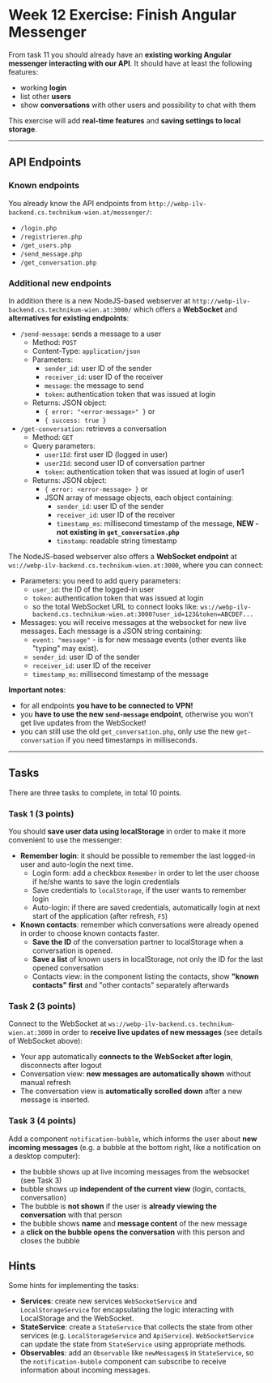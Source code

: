 # Week 12 Exercise: Finish Angular Messenger

From task 11 you should already have an **existing working Angular messenger interacting with our API**. It should have at least the following features:
* working **login**
* list other **users**
* show **conversations** with other users and possibility to chat with them

This exercise will add **real-time features** and **saving settings to local storage**.

---

## API Endpoints

### Known endpoints

You already know the API endpoints from `http://webp-ilv-backend.cs.technikum-wien.at/messenger/`:
* `/login.php`
* `/registrieren.php`
* `/get_users.php`
* `/send_message.php`
* `/get_conversation.php`

### Additional new endpoints

In addition there is a new NodeJS-based webserver at `http://webp-ilv-backend.cs.technikum-wien.at:3000/` which offers a **WebSocket** and **alternatives for existing endpoints**:
* `/send-message`: sends a message to a user
   * Method: `POST`
   * Content-Type: `application/json`
   * Parameters:
      * `sender_id`: user ID of the sender
      * `receiver_id`: user ID of the receiver
      * `message`: the message to send
      * `token`: authentication token that was issued at login
   * Returns: JSON object:
      * `{ error: "<error-message>" }` or
      * `{ success: true }`
* `/get-conversation`: retrieves a conversation
   * Method: `GET`
   * Query parameters:
      * `user1Id`: first user ID (logged in user)
      * `user2Id`: second user ID of conversation partner
      * `token`: authentication token that was issued at login of user1
   * Returns: JSON object:
      * `{ error: <error-message> }` or
      * JSON array of message objects, each object containing:
         * `sender_id`: user ID of the sender
         * `receiver_id`: user ID of the receiver
         * `timestamp_ms`: millisecond timestamp of the message, **NEW - not existing in `get_conversation.php`**
         * `timstamp`: readable string timestamp

The NodeJS-based webserver also offers a **WebSocket endpoint** at `ws://webp-ilv-backend.cs.technikum-wien.at:3000`, where you can connect:
* Parameters: you need to add query parameters:
   * `user_id`: the ID of the logged-in user
   * `token`: authentication token that was issued at login
   * so the total WebSocket URL to connect looks like: `ws://webp-ilv-backend.cs.technikum-wien.at:3000?user_id=123&token=ABCDEF...`
* Messages: you will receive messages at the websocket for new live messages. Each message is a JSON string containing:
    * `event: "message"` - is for new message events (other events like "typing" may exist).
    * `sender_id`: user ID of the sender
    * `receiver_id`: user ID of the receiver
    * `timestamp_ms`: millisecond timestamp of the message


**Important notes**:
* for all endpoints **you have to be connected to VPN!**
* you **have to use the new `send-message` endpoint**, otherwise you won't get live updates from the WebSocket!
* you can still use the old `get_conversation.php`, only use the new `get-conversation` if you need timestamps in milliseconds.

---

## Tasks

There are three tasks to complete, in total 10 points.

### Task 1 (3 points)

You should **save user data using localStorage** in order to make it more convenient to use the messenger:
* **Remember login**: it should be possible to remember the last logged-in user and auto-login the next time.
   * Login form: add a checkbox `Remember` in order to let the user choose if he/she wants to save the login credentials
   * Save credentials to `localStorage`, if the user wants to remember login
   * Auto-login: if there are saved credentials, automatically login at next start of the application (after refresh, `F5`) 
* **Known contacts**: remember which conversations were already opened in order to choose known contacts faster.
   * **Save the ID** of the conversation partner to localStorage when a conversation is opened.
   * **Save a list** of known users in localStorage, not only the ID for the last opened conversation
   * Contacts view: in the component listing the contacts, show **"known contacts" first** and "other contacts" separately afterwards


### Task 2 (3 points)

Connect to the WebSocket at `ws://webp-ilv-backend.cs.technikum-wien.at:3000` in order to **receive live updates of new messages** (see details of WebSocket above):
* Your app automatically **connects to the WebSocket after login**, disconnects after logout
* Conversation view: **new messages are automatically shown** without manual refresh
* The conversation view is **automatically scrolled down** after a new message is inserted.

### Task 3 (4 points)

Add a component `notification-bubble`, which informs the user about **new incoming messages** (e.g. a bubble at the bottom right, like a notification on a desktop computer):
* the bubble shows up at live incoming messages from the websocket (see Task 3)
* bubble shows up **independent of the current view** (login, contacts, conversation)
* The bubble is **not shown** if the user is **already viewing the conversation** with that person
* the bubble shows **name** and **message content** of the new message
* a **click on the bubble opens the conversation** with this person and closes the bubble

## Hints
Some hints for implementing the tasks:
* **Services**: create new services `WebSocketService` and `LocalStorageService` for encapsulating the logic interacting with LocalStorage and the WebSocket.
* **StateService**: create a `StateService` that collects the state from other services (e.g. `LocalStorageService` and `ApiService`). `WebSocketService` can update the state from `StateService` using appropriate methods.
* **Observables**: add an `Observable` like `newMessages$` in `StateService`, so the `notification-bubble` component can subscribe to receive information about incoming messages.